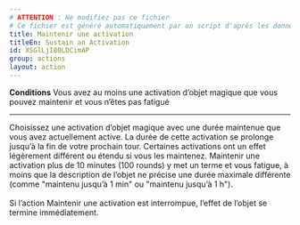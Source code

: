 ```yaml
---
# ATTENTION : Ne modifiez pas ce fichier
# Ce fichier est généré automatiquement par un script d'après les données du module Foundry VTT officiel et de sa traduction
title: Maintenir une activation
titleEn: Sustain an Activation
id: XSGlLjI80LDCimAP
group: actions
layout: action
---
```

<p><span><strong>Conditions</strong> Vous avez au moins une activation d’objet magique que vous pouvez maintenir et vous n’êtes pas fatigué</span></p><hr><p>Choisissez une activation d’objet magique avec une durée maintenue que vous avez actuellement active. La durée de cette activation se prolonge jusqu’à la fin de votre prochain tour. Certaines activations ont un effet légèrement différent ou étendu si vous les maintenez. Maintenir une activation plus de 10 minutes (100 rounds) y met un terme et vous fatigue, à moins que la description de l’objet ne précise une durée maximale différente (comme "maintenu jusqu’à 1 min" ou "maintenu jusqu’à 1 h"). <br><br>Si l’action Maintenir une activation est interrompue, l’effet de l’objet se termine immédiatement.&nbsp;</p>
